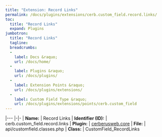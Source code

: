 ```yaml
---
title: "Extension: Record Links"
permalink: /docs/plugins/extensions/cerb.custom_field.record.links/
toc:
  title: "Record Links"
  expand: Plugins
jumbotron:
  title: "Record Links"
  tagline: 
  breadcrumbs:
  -
    label: Docs &raquo;
    url: /docs/home/
  -
    label: Plugins &raquo;
    url: /docs/plugins/
  -
    label: Extension Points &raquo;
    url: /docs/plugins/extensions/
  -
    label: Custom Field Type &raquo;
    url: /docs/plugins/extensions/points/cerb.custom_field
---
```


|---
|-|-
| **Name:** | Record Links
| **Identifier (ID):** | cerb.custom_field.record.links
| **Plugin:** | [cerberusweb.core](/docs/plugins/cerberusweb.core/)
| **File:** | api/customfield.classes.php
| **Class:** | CustomField_RecordLinks

